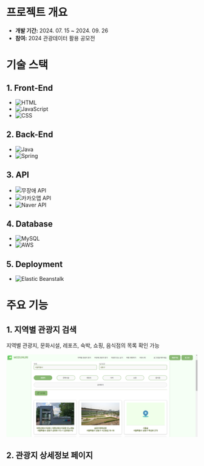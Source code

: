 # 프로젝트 개요

- **개발 기간:** 2024. 07. 15 ~ 2024. 09. 26  
- **참여:** 2024 관광데이터 활용 공모전  

# 기술 스택

## 1. Front-End
- ![HTML](https://img.shields.io/badge/-HTML-E34F26?logo=html5&logoColor=white)
- ![JavaScript](https://img.shields.io/badge/-JavaScript-F7DF1E?logo=javascript&logoColor=white)
- ![CSS](https://img.shields.io/badge/-CSS-1572B6?logo=css3&logoColor=white)

## 2. Back-End
- ![Java](https://img.shields.io/badge/-Java-007396?logo=java&logoColor=white)
- ![Spring](https://img.shields.io/badge/-Spring-6DB33F?logo=spring&logoColor=white)

## 3. API
- ![무장애 API](https://img.shields.io/badge/-무장애%20API-yellow)
- ![카카오맵 API](https://img.shields.io/badge/-KakaoMap%20API-FFCD00?logo=kakao)
- ![Naver API](https://img.shields.io/badge/-Naver%20API-03C75A?logo=naver)

## 4. Database
- ![MySQL](https://img.shields.io/badge/-MySQL-4479A1?logo=mysql&logoColor=white)
- ![AWS](https://img.shields.io/badge/-AWS-232F3E?logo=amazon-aws&logoColor=white)

## 5. Deployment
- ![Elastic Beanstalk](https://img.shields.io/badge/-Elastic%20Beanstalk-232F3E?logo=amazon-aws&logoColor=white)


# 주요 기능

## 1. 지역별 관광지 검색
 지역별 관광지, 문화시설, 레포츠, 숙박, 쇼핑, 음식점의 목록 확인 가능 

![관광지 검색](https://github.com/yangwoohyeon/image/blob/main/region.png)

## 2. 관광지 상세정보 페이지


